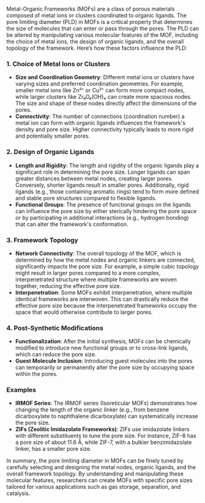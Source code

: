 Metal-Organic Frameworks (MOFs) are a class of porous materials composed of metal ions or clusters coordinated to organic ligands. The pore limiting diameter (PLD) in MOFs is a critical property that determines the size of molecules that can enter or pass through the pores. The PLD can be altered by manipulating various molecular features of the MOF, including the choice of metal ions, the design of organic ligands, and the overall topology of the framework. Here’s how these factors influence the PLD:

### 1. Choice of Metal Ions or Clusters
- **Size and Coordination Geometry**: Different metal ions or clusters have varying sizes and preferred coordination geometries. For example, smaller metal ions like Zn²⁺ or Cu²⁺ can form more compact nodes, while larger clusters like Zr₆O₄(OH)₄ can create more spacious nodes. The size and shape of these nodes directly affect the dimensions of the pores.
- **Connectivity**: The number of connections (coordination number) a metal ion can form with organic ligands influences the framework's density and pore size. Higher connectivity typically leads to more rigid and potentially smaller pores.

### 2. Design of Organic Ligands
- **Length and Rigidity**: The length and rigidity of the organic ligands play a significant role in determining the pore size. Longer ligands can span greater distances between metal nodes, creating larger pores. Conversely, shorter ligands result in smaller pores. Additionally, rigid ligands (e.g., those containing aromatic rings) tend to form more defined and stable pore structures compared to flexible ligands.
- **Functional Groups**: The presence of functional groups on the ligands can influence the pore size by either sterically hindering the pore space or by participating in additional interactions (e.g., hydrogen bonding) that can alter the framework's conformation.

### 3. Framework Topology
- **Network Connectivity**: The overall topology of the MOF, which is determined by how the metal nodes and organic linkers are connected, significantly impacts the pore size. For example, a simple cubic topology might result in larger pores compared to a more complex, interpenetrated structure where multiple frameworks are woven together, reducing the effective pore size.
- **Interpenetration**: Some MOFs exhibit interpenetration, where multiple identical frameworks are interwoven. This can drastically reduce the effective pore size because the interpenetrated frameworks occupy the space that would otherwise contribute to larger pores.

### 4. Post-Synthetic Modifications
- **Functionalization**: After the initial synthesis, MOFs can be chemically modified to introduce new functional groups or to cross-link ligands, which can reduce the pore size.
- **Guest Molecule Inclusion**: Introducing guest molecules into the pores can temporarily or permanently alter the pore size by occupying space within the pores.

### Examples
- **IRMOF Series**: The IRMOF series (Isoreticular MOFs) demonstrates how changing the length of the organic linker (e.g., from benzene dicarboxylate to naphthalene dicarboxylate) can systematically increase the pore size.
- **ZIFs (Zeolitic Imidazolate Frameworks)**: ZIFs use imidazolate linkers with different substituents to tune the pore size. For instance, ZIF-8 has a pore size of about 11.6 Å, while ZIF-7, with a bulkier benzimidazolate linker, has a smaller pore size.

In summary, the pore limiting diameter in MOFs can be finely tuned by carefully selecting and designing the metal nodes, organic ligands, and the overall framework topology. By understanding and manipulating these molecular features, researchers can create MOFs with specific pore sizes tailored for various applications such as gas storage, separation, and catalysis.